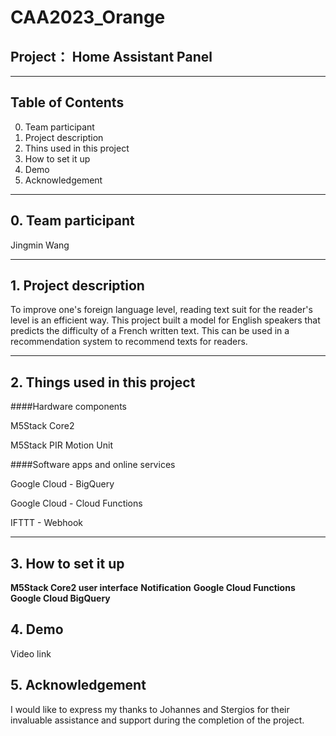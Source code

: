 # CAA2023_Orange

## Project： Home Assistant Panel
---

## Table of Contents
0. Team participant
1. Project description
2. Thins used in this project
3. How to set it up
4. Demo
5. Acknowledgement
---

## 0. Team participant
Jingmin Wang

---

## 1. Project description
To improve one's foreign language level, reading text suit for the reader's level is an efficient way. This project built a model for English speakers that predicts the difficulty of a French written text. This can be used in a recommendation system to recommend texts for readers.

---

## 2. Things used in this project
####Hardware components

M5Stack Core2

M5Stack PIR Motion Unit

####Software apps and online services

Google Cloud - BigQuery

Google Cloud - Cloud Functions

IFTTT - Webhook

---

## 3. How to set it up
**M5Stack Core2 user interface**
**Notification**
**Google Cloud Functions**
**Google Cloud BigQuery**

## 4. Demo
Video link

## 5. Acknowledgement
I would like to express my thanks to Johannes and Stergios for their invaluable assistance and support during the completion of the project.
